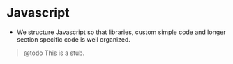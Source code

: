 # Javascript

* We structure Javascript so that libraries, custom simple code and longer section specific code is well organized.

> @todo This is a stub.

